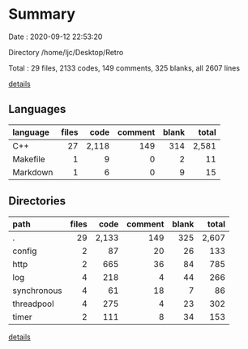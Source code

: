 # Summary

Date : 2020-09-12 22:53:20

Directory /home/ljc/Desktop/Retro

Total : 29 files,  2133 codes, 149 comments, 325 blanks, all 2607 lines

[details](details.md)

## Languages
| language | files | code | comment | blank | total |
| :--- | ---: | ---: | ---: | ---: | ---: |
| C++ | 27 | 2,118 | 149 | 314 | 2,581 |
| Makefile | 1 | 9 | 0 | 2 | 11 |
| Markdown | 1 | 6 | 0 | 9 | 15 |

## Directories
| path | files | code | comment | blank | total |
| :--- | ---: | ---: | ---: | ---: | ---: |
| . | 29 | 2,133 | 149 | 325 | 2,607 |
| config | 2 | 87 | 20 | 26 | 133 |
| http | 2 | 665 | 36 | 84 | 785 |
| log | 4 | 218 | 4 | 44 | 266 |
| synchronous | 4 | 61 | 18 | 7 | 86 |
| threadpool | 4 | 275 | 4 | 23 | 302 |
| timer | 2 | 111 | 8 | 34 | 153 |

[details](details.md)